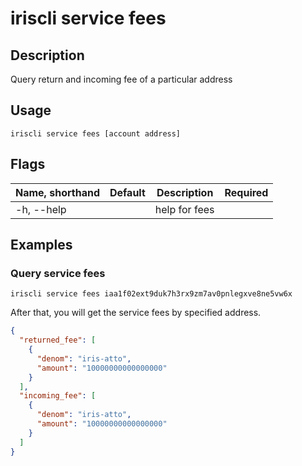 # iriscli service fees 

## Description

Query return and incoming fee of a particular address

## Usage

```
iriscli service fees [account address]
```

## Flags

| Name, shorthand       | Default                 | Description                                                                                                                                           | Required |
| --------------------- | ----------------------- | ----------------------------------------------------------------------------------------------------------------------------------------------------- | -------- |
| -h, --help            |                         | help for fees                                                                                                                                         |          |

## Examples

### Query service fees
```shell
iriscli service fees iaa1f02ext9duk7h3rx9zm7av0pnlegxve8ne5vw6x
```

After that, you will get the service fees by specified address.

```json
{
  "returned_fee": [
    {
      "denom": "iris-atto",
      "amount": "10000000000000000"
    }
  ],
  "incoming_fee": [
    {
      "denom": "iris-atto",
      "amount": "10000000000000000"
    }
  ]
}
```

